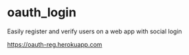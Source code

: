 # oauth_login

Easily register and verify users on a web app with social login

https://oauth-reg.herokuapp.com

